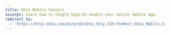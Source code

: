 ```yaml
---
title: Okta Mobile Connect
excerpt: Learn how to Single Sign-On enable your native mobile app.
redirect_to:
  - 'https://help.okta.com/en/prod/okta_help_CSH.htm#ext_Okta_Mobile_Connect'
---
```


